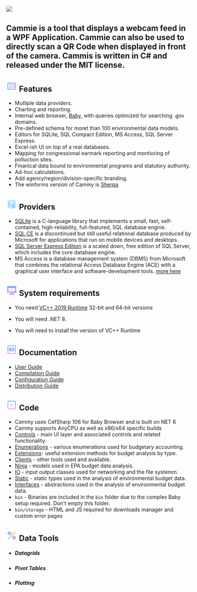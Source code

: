 ![](https://github.com/is-leeroy-jenkins/Cammy/blob/main/Resources/Assets/GitHubImages/Cammy.png)

## Cammie is a tool that displays a webcam feed in a WPF Application. Cammie can also be used to directly scan a QR Code when displayed in front of the camera. Cammis is written in C# and released under the MIT license.

####

## ![](https://github.com/is-leeroy-jenkins/Cammy/blob/main/Resources/Assets/GitHubImages/features.png) Features

- Mutliple data providers.
- Charting and reporting.
- Internal web browser, [Baby](https://github.com/is-leeroy-jenkins/Baby/blob/main/README.md),  with queries optimized for searching .gov domains.
- Pre-defined schema for moret than 100 environmental data models.
- Editors for SQLite, SQL Compact Edition, MS Access, SQL Server Express.
- Excel-ish UI on top of a real databases.
- Mapping for congressional earmark reporting and montioring of polluction sites.
- Finanical data bound to environmental programs and statutory authority.
- Ad-hoc calculations.
- Add agency/region/division-specific branding.
- The winforms version of Cammy is [Sherpa](https://github.com/is-leeroy-jenkins/Sherpa?tab=readme-ov-file) 

## ![](https://github.com/is-leeroy-jenkins/Cammy/blob/main/Resources/Assets/GitHubImages/Providers.png) Providers

- [SQLite](https://sqlite.org/index.html) is a C-language library that implements a small, fast, self-contained, high-reliability, full-featured, SQL database engine. 
- [SQL CE](https://www.microsoft.com/en-us/download/details.aspx?id=30709) is a discontinued but still useful relational database produced by Microsoft for applications that run on mobile devices and desktops. 
- [SQL Server Express Edition](https://www.microsoft.com/en-us/sql-server/sql-server-downloads) is a scaled down, free edition of SQL Server, which includes the core database engine.
- MS Access is a database management system (DBMS) from Microsoft that combines the relational Access Database Engine (ACE) with a graphical user interface and software-development tools. [more here](https://www.microsoft.com/en-us/microsoft-365/access)


## ![](https://github.com/is-leeroy-jenkins/Cammy/blob/main/Resources/Assets/GitHubImages/system_requirements.png) System requirements

- You need [VC++ 2019 Runtime](https://aka.ms/vs/17/release/vc_redist.x64.exe) 32-bit and 64-bit versions

- You will need .NET 8.

- You will need to install the version of VC++ Runtime 



## ![](https://github.com/is-leeroy-jenkins/Cammy/blob/main/Resources/Assets/GitHubImages/documentation.png) Documentation

- [User Guide](Resources/Github/Users.md)
- [Compilation Guide](Resources/Github/Compilation.md)
- [Configuration Guide](Resources/Github/Configuration.md)
- [Distribution Guide](Resources/Github/Distribution.md)


## ![](https://github.com/is-leeroy-jenkins/Cammy/blob/main/Resources/Assets/GitHubImages/csharp.png) Code

- Cammy uses CefSharp 106 for Baby Browser and is built on NET 6
- Cammy supports AnyCPU as well as x86/x64 specific builds
- [Controls](https://github.com/is-leeroy-jenkins/Cammy/tree/main/Controls) - main UI layer and associated controls and related functionality.
- [Enumerations](https://github.com/is-leeroy-jenkins/Cammy/tree/main/Enumerations) - various enumerations used for budgetary accounting.
- [Extensions](https://github.com/is-leeroy-jenkins/Cammy/tree/main/Extensions)- useful extension methods for budget analysis by type.
- [Clients](https://github.com/is-leeroy-jenkins/Cammy/tree/main/Clients) - other tools used and available.
- [Ninja](https://github.com/is-leeroy-jenkins/Cammy/tree/main/Ninja) - models used in EPA budget data analysis.
- [IO](https://github.com/is-leeroy-jenkins/Cammy/tree/main/IO) - input output classes used for networking and the file systemm.
- [Static](https://github.com/is-leeroy-jenkins/Cammy/tree/main/Static) - static types used in the analysis of environmental budget data.
- [Interfaces](https://github.com/is-leeroy-jenkins/Cammy/tree/Interfaces) - abstractions used in the analysis of environmental budget data.
- `bin` - Binaries are included in the `bin` folder due to the complex Baby setup required. Don't empty this folder.
- `bin/storage` - HTML and JS required for downloads manager and custom error pages

## ![](https://github.com/is-leeroy-jenkins/Cammy/blob/main/Resources/Assets/GitHubImages/tools.png)  Data Tools
- ##### Datagrids
- ##### Pivot Tables
- ##### Plotting






